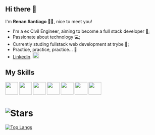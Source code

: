 ## Hi there  👋   
I'm **Renan Santiago** 👨‍💻, nice to meet you!

- I'm a ex Civil Engineer, aiming to become a full stack developer 🚀;
- Passionate about technology 💻;
- Currently studing fullstack web development at trybe 📝;
- Practice, practice, practice... 💪
-  [Linkedin](https://www.linkedin.com/in/renanferreira8). <img src='https://cdn.jsdelivr.net/gh/devicons/devicon/icons/linkedin/linkedin-original.svg' width='20px' height='20px'/>   

## My Skills
 <img src='https://cdn.jsdelivr.net/gh/devicons/devicon/icons/javascript/javascript-original.svg' width='40px' height='40px'/>   <img src='https://cdn.jsdelivr.net/gh/devicons/devicon/icons/html5/html5-original.svg' width='40px' height='40px'/>   <img src='https://cdn.jsdelivr.net/gh/devicons/devicon/icons/css3/css3-original.svg' width='40px' height='40px'/>   <img src='https://cdn.jsdelivr.net/gh/devicons/devicon/icons/react/react-original.svg' width='40px' height='40px'/>  <img src='https://cdn.jsdelivr.net/gh/devicons/devicon/icons/jest/jest-plain.svg' width='40px' height='40px'/>  <img src='https://cdn.jsdelivr.net/gh/devicons/devicon/icons/git/git-original.svg' width='40px' height='40px'/>     <img src='https://testing-library.com/img/octopus-128x128.png' width='40px' height='40px'/>                 

![Stars](https://github-readme-stats.vercel.app/api?username=Renansf8&theme=midnight-purple&show_icons=true)
======

[![Top Langs](https://github-readme-stats.vercel.app/api/top-langs/?username=Renansf8&layout=compact)](https://github.com/Renansf8/github-readme-stats)


